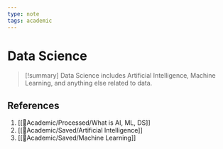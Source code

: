 ```yaml
---
type: note
tags: academic
---
```


# Data Science

> [!summary] 
> Data Science includes Artificial Intelligence, Machine Learning, and anything else related to data.

## References
1. [[🧪Academic/Processed/What is AI, ML, DS]]
2. [[🧪Academic/Saved/Artificial Intelligence]]
3. [[🧪Academic/Saved/Machine Learning]]